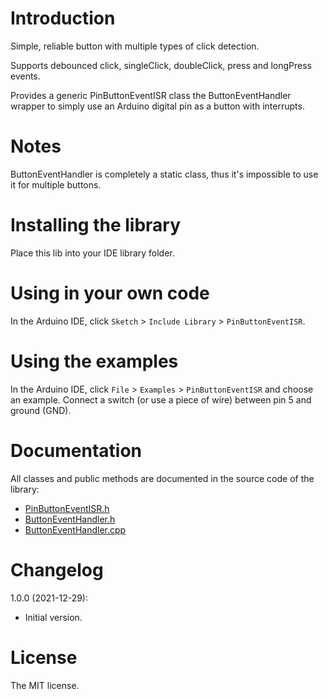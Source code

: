 # Introduction

Simple, reliable button with multiple types of click detection.

Supports debounced click, singleClick, doubleClick, press and longPress events.

Provides a generic PinButtonEventISR class the ButtonEventHandler wrapper to simply use an Arduino digital pin as a button with interrupts.

# Notes
 ButtonEventHandler is completely a static class, thus it's impossible to use it for multiple buttons.
 
# Installing the library

Place this lib into your IDE library folder.

# Using in your own code

In the Arduino IDE, click `Sketch` > `Include Library` > `PinButtonEventISR`.

# Using the examples

In the Arduino IDE, click `File` > `Examples` > `PinButtonEventISR` and choose an example.
Connect a switch (or use a piece of wire) between pin 5 and ground (GND).

# Documentation

All classes and public methods are documented in the source code of the library:
* [PinButtonEventISR.h](https://github.com/diabolusss/ESP8266-Weather_station/blob/main/src/PinButtonEventISR/src/PinButtonEventISR.h)
* [ButtonEventHandler.h](https://github.com/diabolusss/ESP8266-Weather_station/blob/main/src/PinButtonEventISR/src/ButtonEventHandler.h)
* [ButtonEventHandler.cpp](https://github.com/diabolusss/ESP8266-Weather_station/blob/main/src/PinButtonEventISR/src/ButtonEventHandler.cpp)

# Changelog

1.0.0 (2021-12-29):
- Initial version.

# License

The MIT license.
